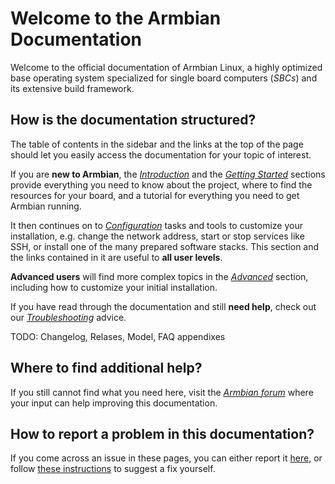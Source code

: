 # Welcome to the Armbian Documentation

Welcome to the official documentation of Armbian Linux, a highly optimized base operating system specialized for single board computers (*SBCs*) and its extensive build framework.

## How is the documentation structured?

The table of contents in the sidebar and the links at the top of the page should let you easily access the documentation for your topic of interest.

If you are **new to Armbian**, the [_Introduction_](index.md) and the [_Getting Started_](User-Guide_Getting-Started.md) sections provide everything you need to know about the project, where to find the resources for your board, and a tutorial for everything you need to get Armbian running.

It then continues on to [_Configuration_](User-Guide_Configuration.md) tasks and tools to customize your installation, e.g. change the network address, start or stop services like SSH, or install one of the many prepared software stacks. This section and the links contained in it are useful to **all user levels**.

**Advanced users** will find more complex topics in the [_Advanced_](User-Guide_Advanced-Features.md) section, including how to customize your initial installation.

If you have read through the documentation and still **need help**, check out our [_Troubleshooting_](User-Guide_Troubleshooting.md) advice.

TODO: Changelog, Relases, Model, FAQ appendixes

## Where to find additional help?

If you still cannot find what you need here, visit the [_Armbian forum_](https://forum.armbian.com/) where your input can help improving this documentation.

## How to report a problem in this documentation?

If you come across an issue in these pages, you can either report it [here](https://github.com/armbian/documentation/issues), or follow [these instructions](https://github.com/armbian/documentation/blob/main/README.md) to suggest a fix yourself.
